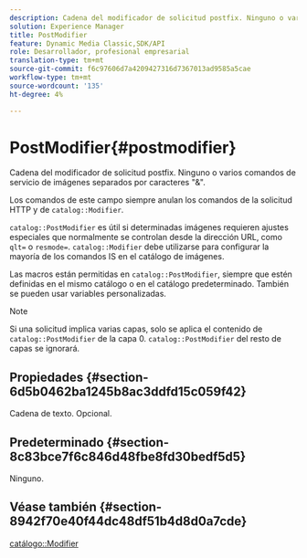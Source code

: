 ```yaml
---
description: Cadena del modificador de solicitud postfix. Ninguno o varios comandos de servicio de imágenes separados por caracteres "&".
solution: Experience Manager
title: PostModifier
feature: Dynamic Media Classic,SDK/API
role: Desarrollador, profesional empresarial
translation-type: tm+mt
source-git-commit: f6c97606d7a4209427316d7367013ad9585a5cae
workflow-type: tm+mt
source-wordcount: '135'
ht-degree: 4%

---
```



# PostModifier{#postmodifier}

Cadena del modificador de solicitud postfix. Ninguno o varios comandos de servicio de imágenes separados por caracteres &quot;&amp;&quot;.

Los comandos de este campo siempre anulan los comandos de la solicitud HTTP y de `catalog::Modifier`.

`catalog::PostModifier` es útil si determinadas imágenes requieren ajustes especiales que normalmente se controlan desde la dirección URL, como  `qlt=` o  `resmode=`. `catalog::Modifier` debe utilizarse para configurar la mayoría de los comandos IS en el catálogo de imágenes.

Las macros están permitidas en `catalog::PostModifier`, siempre que estén definidas en el mismo catálogo o en el catálogo predeterminado. También se pueden usar variables personalizadas.

>[!NOTE]
>
>Si una solicitud implica varias capas, solo se aplica el contenido de `catalog::PostModifier` de la capa 0. `catalog::PostModifier` del resto de capas se ignorará.

## Propiedades {#section-6d5b0462ba1245b8ac3ddfd15c059f42}

Cadena de texto. Opcional.

## Predeterminado {#section-8c83bce7f6c846d48fbe8fd30bedf5d5}

Ninguno.

## Véase también {#section-8942f70e40f44dc48df51b4d8d0a7cde}

[catálogo::Modifier](../../../../../../is-api/image-catalog/image-serving-api-ref/c-image-catalog-reference/c-image-svg-data-reference/c-image-data-reference/r-modifier-cat.md#reference-d2c6884b3a2248fab81a112d27969834)
